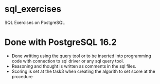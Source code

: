 # sql_exercises
SQL Exercises on PostgreSQL

# Done with PostgreSQL 16.2
- Done writting using the query tool or to be inserted into programming code with connection to sql driver or any sql query tool.
- Reasoning and thought is written as comments in the sql files.
- Scoring is set at the task3 when creating the algorith to set score at the procedure 
